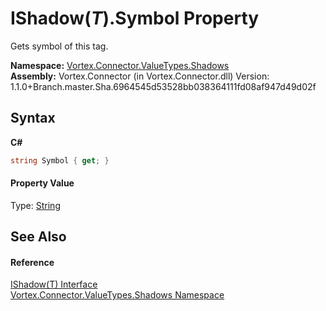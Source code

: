 # IShadow(*T*).Symbol Property 
 

Gets symbol of this tag.

**Namespace:**&nbsp;<a href="N_Vortex_Connector_ValueTypes_Shadows.md">Vortex.Connector.ValueTypes.Shadows</a><br />**Assembly:**&nbsp;Vortex.Connector (in Vortex.Connector.dll) Version: 1.1.0+Branch.master.Sha.6964545d53528bb038364111fd08af947d49d02f

## Syntax

**C#**<br />
``` C#
string Symbol { get; }
```


#### Property Value
Type: <a href="http://msdn2.microsoft.com/en-us/library/s1wwdcbf" target="_blank">String</a>

## See Also


#### Reference
<a href="T_Vortex_Connector_ValueTypes_Shadows_IShadow_1.md">IShadow(T) Interface</a><br /><a href="N_Vortex_Connector_ValueTypes_Shadows.md">Vortex.Connector.ValueTypes.Shadows Namespace</a><br />